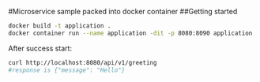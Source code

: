 #Microservice sample packed into docker container
##Getting started
```bash
docker build -t application .
docker container run --name application -dit -p 8080:8090 application
```
After success start:
```bash
curl http://localhost:8080/api/v1/greeting
#response is {"message": "Hello"}
```